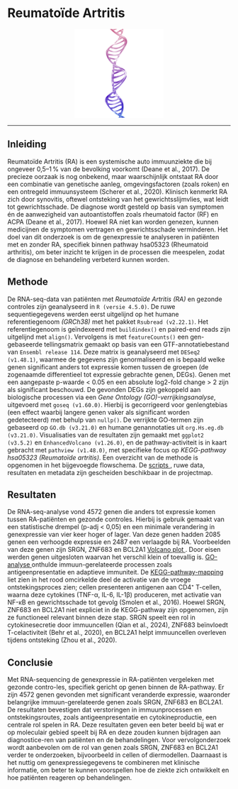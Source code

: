 # Reumatoïde Artritis
<p align="center">
  <img src="assets/DNA.png" alt="Dubbel strengs DNA" width="200" />
</p>

___

## Inleiding
Reumatoïde Artritis (RA) is een systemische auto immuunziekte die bij ongeveer 0,5–1 % van de bevolking voorkomt (Deane et al., 2017). De precieze oorzaak is nog onbekend, maar waarschijnlijk ontstaat RA door een combinatie van genetische aanleg, omgevingsfactoren (zoals roken) en een ontregeld immuunsysteem (Scherer et al., 2020). Klinisch kenmerkt RA zich door synovitis, oftewel ontsteking van het gewrichtsslijmvlies, wat leidt tot gewrichtsschade. De diagnose wordt gesteld op basis van symptomen én de aanwezigheid van autoantistoffen zoals rheumatoid factor (RF) en ACPA (Deane et al., 2017). Hoewel RA niet kan worden genezen, kunnen medicijnen de symptomen vertragen en gewrichtsschade verminderen.
Het doel van dit onderzoek is om de genexpressie te analyseren in patiënten met en zonder RA, specifiek binnen pathway hsa05323 (Rheumatoid arthritis), om beter inzicht te krijgen in de processen die meespelen, zodat de diagnose en behandeling verbeterd kunnen worden.

## Methode
De RNA-seq-data van patiënten met *Reumatoïde Artritis (RA)* en gezonde controles zijn geanalyseerd in `R (versie 4.5.0)`. De ruwe sequentiegegevens werden eerst uitgelijnd op het humane referentiegenoom *(GRCh38)* met het pakket `Rsubread (v2.22.1)`. Het referentiegenoom is geïndexeerd met `buildindex()` en paired-end reads zijn uitgelijnd met `align()`. Vervolgens is met `featureCounts()` een gen-gebaseerde tellingsmatrix gemaakt op basis van een GTF-annotatiebestand van `Ensembl release 114`.
Deze matrix is geanalyseerd met `DESeq2 (v1.48.1)`, waarmee de gegevens zijn genormaliseerd en is bepaald welke genen significant anders tot expressie komen tussen de groepen (de zogenaamde differentieel tot expressie gebrachte genen, DEGs). Genen met een aangepaste p-waarde < 0.05 en een absolute log2-fold change > 2 zijn als significant beschouwd.
De gevonden DEGs zijn gekoppeld aan biologische processen via een *Gene Ontology (GO)-verrijkingsanalyse*, uitgevoerd met `goseq (v1.60.0)`. Hierbij is gecorrigeerd voor genlengtebias (een effect waarbij langere genen vaker als significant worden gedetecteerd) met behulp van `nullp()`. De verrijkte GO-termen zijn gebaseerd op `GO.db (v3.21.0)` en humane genannotaties uit `org.Hs.eg.db (v3.21.0)`.
Visualisaties van de resultaten zijn gemaakt met `ggplot2 (v3.5.2)` en `EnhancedVolcano (v1.26.0)`, en de pathway-activiteit is in kaart gebracht met `pathview (v1.48.0)`, met specifieke focus op *KEGG-pathway hsa05323 (Reumatoïde artritis)*.
Een overzicht van de methode is opgenomen in het bijgevoegde flowschema. De [ scripts ](https://github.com/FloorDekker/J2P4_ProjectReuma_floorDekker/blob/main/Script) , ruwe data, resultaten en metadata zijn gescheiden beschikbaar in de projectmap.


## Resultaten
De RNA-seq-analyse vond 4572 genen die anders tot expressie komen tussen RA-patiënten en gezonde controles. Hierbij is gebruik gemaakt van een statistische drempel (p-adj < 0,05) en een minimale verandering in genexpressie van vier keer hoger of lager. Van deze genen hadden 2085 genen een verhoogde expressie en 2487 een verlaagde bij RA. Voorbeelden van deze genen zijn SRGN, ZNF683 en BCL2A1 [ Volcano plot ](https://github.com/FloorDekker/J2P4_ProjectReuma_floorDekker/blob/main/Data/Vulcano.png) . Door eisen werden genen uitgesloten waarvan het verschil klein of toevallig is.
[ GO-analyse ](https://github.com/FloorDekker/J2P4_ProjectReuma_floorDekker/blob/main/Data/Rplot.png) onthulde immuun-gerelateerde processen zoals antigeenpresentatie en adaptieve immuniteit. De [ KEGG-pathway-mapping ](https://github.com/FloorDekker/J2P4_ProjectReuma_floorDekker/blob/main/Data/hsa05323.pathview.png) liet zien in het rood omcirkelde deel de activatie van de vroege ontstekingsproces zien; cellen presenteren antigenen aan CD4⁺ T-cellen, waarna deze cytokines (TNF-α, IL-6, IL-1β) produceren, met activatie van NF-κB en gewrichtsschade tot gevolg (Smolen et al., 2016).
Hoewel SRGN, ZNF683 en BCL2A1 niet expliciet in de KEGG-pathway zijn opgenomen, zijn ze functioneel relevant binnen deze stap. SRGN speelt een rol in cytokinesecretie door immuuncellen (Qian et al., 2024), ZNF683 beïnvloedt T-celactiviteit (Behr et al., 2020), en BCL2A1 helpt immuuncellen overleven tijdens ontsteking (Zhou et al., 2020).

## Conclusie
Met RNA-sequencing de genexpressie in RA-patiënten vergeleken met gezonde contro-les, specifiek gericht op genen binnen de RA-pathway. Er zijn 4572 genen gevonden met significant veranderde expressie, waaronder belangrijke immuun-gerelateerde genen zoals SRGN, ZNF683 en BCL2A1. De resultaten bevestigen dat verstoringen in immuunprocessen en ontstekingsroutes, zoals antigeenpresentatie en cytokineproductie, een centrale rol spelen in RA. Deze resultaten geven een beter beeld bij wat er op moleculair gebied speelt bij RA en deze zouden kunnen bijdragen aan diagnostice-ren van patiënten en de behandelingen. 
Voor vervolgonderzoek wordt aanbevolen om de rol van genen zoals SRGN, ZNF683 en BCL2A1 verder te onderzoeken, bijvoorbeeld in cellen of diermodellen. Daarnaast is het nuttig om genexpressiegegevens te combineren met klinische informatie, om beter te kunnen voorspellen hoe de ziekte zich ontwikkelt en hoe patiënten reageren op behandelingen. 
